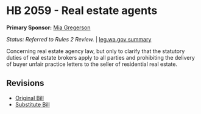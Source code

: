 # HB 2059 - Real estate agents
**Primary Sponsor:** [Mia Gregerson](/person/leg/mia.gregerson.md)

*Status: Referred to Rules 2 Review.* | [leg.wa.gov summary](https://app.leg.wa.gov/billsummary?BillNumber=2059&Year=2021)

Concerning real estate agency law, but only to clarify that the statutory duties of real estate brokers apply to all parties and prohibiting the delivery of buyer unfair practice letters to the seller of residential real estate.

## Revisions
* [Original Bill](1/)
* [Substitute Bill](S/)